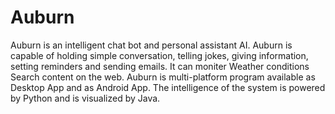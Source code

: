 # Auburn
Auburn is an intelligent chat bot and personal assistant AI. Auburn is capable of holding simple conversation, telling jokes, giving information, setting reminders and sending emails. It can moniter Weather conditions Search content on the web. Auburn is multi-platform program available as Desktop App and as Android App. The intelligence of the system is powered by Python and is visualized by Java.
